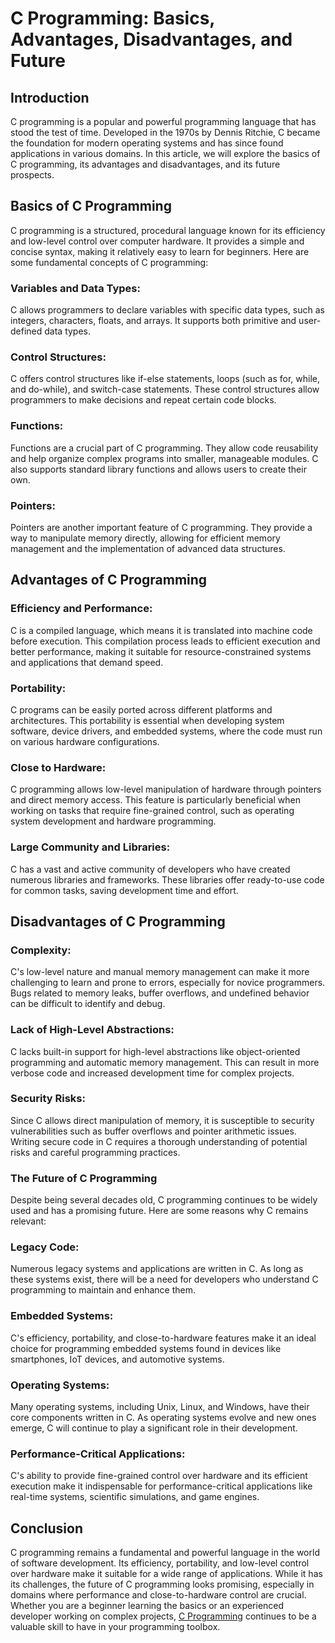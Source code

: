 # C Programming: Basics, Advantages, Disadvantages, and Future

## Introduction
C programming is a popular and powerful programming language that has stood the test of time. Developed in the 1970s by Dennis Ritchie, C became the foundation for modern operating systems and has since found applications in various domains. In this article, we will explore the basics of C programming, its advantages and disadvantages, and its future prospects.

## Basics of C Programming
C programming is a structured, procedural language known for its efficiency and low-level control over computer hardware. It provides a simple and concise syntax, making it relatively easy to learn for beginners. Here are some fundamental concepts of C programming:

### Variables and Data Types:
C allows programmers to declare variables with specific data types, such as integers, characters, floats, and arrays. It supports both primitive and user-defined data types.

### Control Structures: 
C offers control structures like if-else statements, loops (such as for, while, and do-while), and switch-case statements. These control structures allow programmers to make decisions and repeat certain code blocks.

### Functions: 
Functions are a crucial part of C programming. They allow code reusability and help organize complex programs into smaller, manageable modules. C also supports standard library functions and allows users to create their own.

### Pointers:
Pointers are another important feature of C programming. They provide a way to manipulate memory directly, allowing for efficient memory management and the implementation of advanced data structures.

## Advantages of C Programming

### Efficiency and Performance:
C is a compiled language, which means it is translated into machine code before execution. This compilation process leads to efficient execution and better performance, making it suitable for resource-constrained systems and applications that demand speed.

### Portability: 
C programs can be easily ported across different platforms and architectures. This portability is essential when developing system software, device drivers, and embedded systems, where the code must run on various hardware configurations.

### Close to Hardware:
C programming allows low-level manipulation of hardware through pointers and direct memory access. This feature is particularly beneficial when working on tasks that require fine-grained control, such as operating system development and hardware programming.

### Large Community and Libraries:
C has a vast and active community of developers who have created numerous libraries and frameworks. These libraries offer ready-to-use code for common tasks, saving development time and effort.

## Disadvantages of C Programming

### Complexity:
C's low-level nature and manual memory management can make it more challenging to learn and prone to errors, especially for novice programmers. Bugs related to memory leaks, buffer overflows, and undefined behavior can be difficult to identify and debug.

### Lack of High-Level Abstractions:
C lacks built-in support for high-level abstractions like object-oriented programming and automatic memory management. This can result in more verbose code and increased development time for complex projects.

### Security Risks:
Since C allows direct manipulation of memory, it is susceptible to security vulnerabilities such as buffer overflows and pointer arithmetic issues. Writing secure code in C requires a thorough understanding of potential risks and careful programming practices.

### The Future of C Programming
Despite being several decades old, C programming continues to be widely used and has a promising future. Here are some reasons why C remains relevant:

### Legacy Code:
Numerous legacy systems and applications are written in C. As long as these systems exist, there will be a need for developers who understand C programming to maintain and enhance them.

### Embedded Systems:
C's efficiency, portability, and close-to-hardware features make it an ideal choice for programming embedded systems found in devices like smartphones, IoT devices, and automotive systems.

### Operating Systems:
Many operating systems, including Unix, Linux, and Windows, have their core components written in C. As operating systems evolve and new ones emerge, C will continue to play a significant role in their development.

### Performance-Critical Applications:
C's ability to provide fine-grained control over hardware and its efficient execution make it indispensable for performance-critical applications like real-time systems, scientific simulations, and game engines.

## Conclusion
C programming remains a fundamental and powerful language in the world of software development. Its efficiency, portability, and low-level control over hardware make it suitable for a wide range of applications. While it has its challenges, the future of C programming looks promising, especially in domains where performance and close-to-hardware control are crucial. Whether you are a beginner learning the basics or an experienced developer working on complex projects, [C Programming](https://www.equestionanswers.com/c-questions.php) continues to be a valuable skill to have in your programming toolbox.
